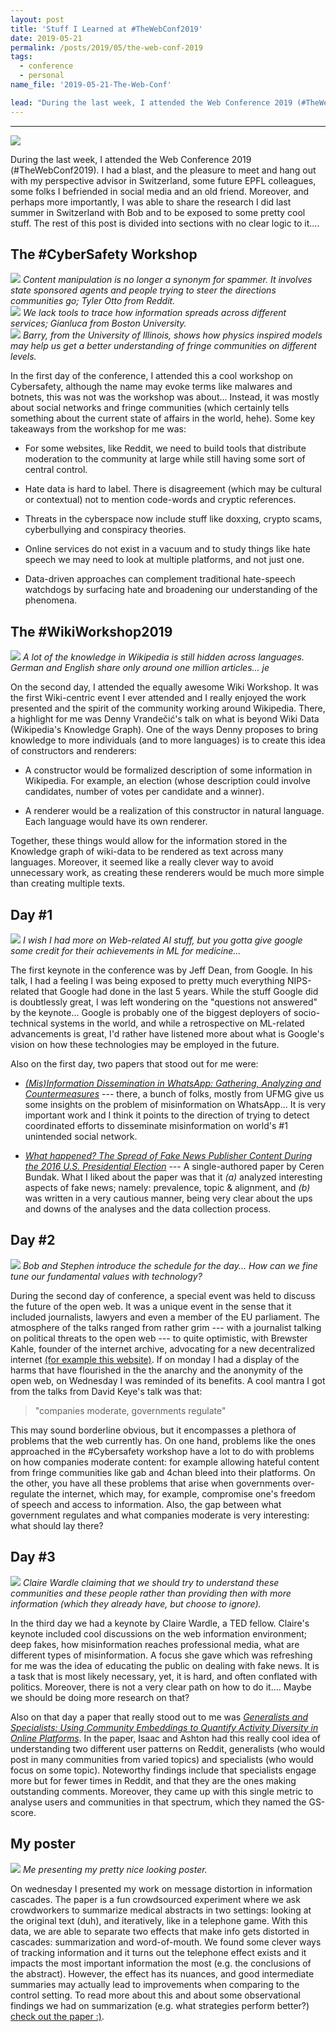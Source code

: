 ```yaml
---
layout: post
title: 'Stuff I Learned at #TheWebConf2019'
date: 2019-05-21
permalink: /posts/2019/05/the-web-conf-2019
tags:
  - conference
  - personal
name_file: '2019-05-21-The-Web-Conf'

lead: "During the last week, I attended the Web Conference 2019 (#TheWebConf2019). I had a blast, and the pleasure to meet and hang out with my perspective advisor in Switzerland, some future EPFL colleagues, some folks I befriended in social media and an old friend. Moreover, and perhaps more importantly, I was able to share the research I did last summer in Switzerland with Bob and to be exposed to some pretty cool stuff. The rest of this post is divided into sections with no clear logic to it"
---
```


---

<img src="{{ site.baseurl }}/images/2019-05-21-The-Web-Conf/webconf.jpeg" >
<em></em>
 
During the last week, I attended the Web Conference 2019 (#TheWebConf2019). I had a blast, and the pleasure to meet and hang out with my perspective advisor in Switzerland, some future EPFL colleagues, some folks I befriended in social media and an old friend. Moreover, and perhaps more importantly, I was able to share the research I did last summer in Switzerland with Bob and to be exposed to some pretty cool stuff. The rest of this post is divided into sections with no clear logic to it….

## The #CyberSafety Workshop

<div class="carousel">
<div>
<img src="{{ site.baseurl }}/images/2019-05-21-The-Web-Conf/otto.jpg_large" >
<em>Content manipulation is no longer a synonym for spammer. It involves state sponsored agents and people trying to steer the directions communities go; Tyler Otto from Reddit.</em>
</div>

<div>
<img src="{{ site.baseurl }}/images/2019-05-21-The-Web-Conf/gianluca.jpg_large" >
<em>We lack tools to trace how information spreads across different services; Gianluca from Boston University.</em>
</div>
    
<div>
<img src="{{ site.baseurl }}/images/2019-05-21-The-Web-Conf/barry.jpg_large" >
<em>Barry, from the University of Illinois, shows how physics inspired models may help us get a better understanding of fringe communities on different levels.</em>
</div></div>

In the first day of the conference, I attended this a cool workshop on Cybersafety, although the name may evoke terms like malwares and botnets, this was not was the workshop was about... Instead, it was mostly about social networks and fringe communities (which certainly tells something about the current state of affairs in the world, hehe). Some key takeaways from the workshop for me was:

- For some websites, like Reddit, we need to build tools that distribute moderation to the community at large while still having some sort of central control.

- Hate data is hard to label. There is disagreement (which may be cultural or contextual) not to mention code-words and cryptic references.

- Threats in the cyberspace now include stuff like doxxing, crypto scams, cyberbullying and conspiracy theories.

- Online services do not exist in a vacuum and to study things like hate speech we may need to look at multiple platforms, and not just one.

- Data-driven approaches can complement traditional hate-speech watchdogs by surfacing hate and broadening our understanding of the phenomena.


## The #WikiWorkshop2019

<img src="{{ site.baseurl }}/images/2019-05-21-The-Web-Conf/denny.jpg_large" >
<em>A lot of the knowledge in Wikipedia is still hidden across languages. German and English share only around one million articles... je</em>

On the second day, I attended the equally awesome Wiki Workshop.
It was the first Wiki-centric event I ever attended and I really enjoyed the work presented and the spirit of the community working around Wikipedia.
 There, a highlight for me was Denny Vrandečić's talk on what is beyond Wiki Data (Wikipedia's Knowledge Graph). One of the ways Denny proposes to bring knowledge to more individuals (and to more languages) is to create this idea of constructors and renderers:
 
 - A constructor would be formalized description of some information in Wikipedia. For example, an election (whose description could involve candidates, number of votes per candidate and a winner).
 
 - A renderer would be a realization of this constructor in natural language. Each language would have its own renderer. 
 
Together, these things would allow for the information stored in the Knowledge graph of wiki-data to be rendered as text across many languages. Moreover, it seemed like a really clever way to avoid unnecessary work, as creating these renderers would be much more simple than creating multiple texts.
  
## Day #1


<img src="{{ site.baseurl }}/images/2019-05-21-The-Web-Conf/jeff.png" >
<em>I wish I had more on Web-related AI stuff, but you gotta give google some credit for their achievements in ML for medicine...</em>

The first keynote in the conference was by Jeff Dean, from Google. In his talk, I had a feeling I was being exposed to pretty much everything NIPS-related that Google had done in the last 5 years. While the stuff Google did is doubtlessly great, I was left wondering on the "questions not answered" by the keynote... Google is probably one of the biggest deployers of socio-technical systems in the world, and while a retrospective on ML-related advancements is great, I'd rather have listened more about what is Google's vision on how these technologies may be employed in the future.

Also on the first day, two papers that stood out for me were:
 
 - [*(Mis)Information Dissemination in WhatsApp: Gathering, Analyzing and Countermeasures*](https://dl.acm.org/citation.cfm?id=3313688) --- there, a bunch of folks, mostly from UFMG give us some insights on the problem of misinformation on WhatsApp... It is very important work and I think it points to the direction of trying to detect coordinated efforts to disseminate misinformation on world's #1 unintended social network.
 
 - [*What happened? The Spread of Fake News Publisher Content
During the 2016 U.S. Presidential Election*](https://dl.acm.org/citation.cfm?id=3313721) --- A single-authored paper by Ceren Bundak. What I liked about the paper was that it *(a)* analyzed interesting aspects of fake news; namely: prevalence, topic & alignment, and *(b)* was written in a very cautious manner, being very clear about the ups and downs of the analyses and the data collection process.




## Day #2
<img src="{{ site.baseurl }}/images/2019-05-21-The-Web-Conf/openweb.jpg_large" >
<em>Bob and Stephen introduce the schedule for the day... How can we fine tune our fundamental values with technology?</em>

During the second day of conference, a special event was held to discuss the future of the open web. It was a unique  event in the sense that it included journalists, lawyers and even a member of the EU parliament. The atmosphere of the talks ranged from rather grim --- with a journalist talking on political threats to the open web --- to quite optimistic, with Brewster Kahle, founder of the internet archive, advocating for a new decentralized internet [(for example this website)](https://dweb.archive.org/). If on monday I had a display of the harms that have flourished in the the anarchy and the anonymity of the open web, on Wednesday I was reminded of its benefits. A cool mantra I got from the talks from David Keye's talk was that:

> "companies moderate, governments regulate"

This may sound borderline obvious, but it encompasses a plethora of problems that the web currently has. On one hand, problems like the ones approached in the #Cybersafety workshop have a lot to do with problems on how companies moderate content: for example allowing hateful content from fringe communities like gab and 4chan bleed into their platforms. On the other, you have all these problems that arise when governments over-regulate the internet, which may, for example, compromise one's freedom of speech and access to information. Also, the gap between what government regulates and what companies moderate is very interesting: what should lay there?

## Day #3
<img src="{{ site.baseurl }}/images/2019-05-21-The-Web-Conf/claire.png" >
<em>Claire Wardle claiming that we should try to understand these communities and these people rather than providing then with more information (which they already have, but choose to ignore).</em>

In the third day we had a keynote by Claire Wardle, a TED fellow. Claire's keynote included cool discussions on the  web information environment; deep fakes, how misinformation reaches professional media, what are different types of misinformation. A focus she gave which was refreshing for me was the idea of educating the public on dealing with fake news. It is a task that is most likely necessary, yet, it is hard, and often conflated with politics. Moreover, there is not a very clear path on how to do it.... Maybe we should be doing more research on that?

Also on that day a paper that really stood out to me was [*Generalists and Specialists: Using Community Embeddings to Quantify Activity Diversity in Online Platforms*](https://dl.acm.org/citation.cfm?id=3313729). In the paper, Isaac and Ashton had this really cool idea of understanding two different user patterns on Reddit, generalists (who would post in many communities from varied topics) and specialists (who would focus on some topic). Noteworthy findings include that specialists engage more but for fewer times in Reddit, and that they are the ones making outstanding comments. Moreover, they came up with this single metric to analyse users and communities in that spectrum, which they named the GS-score.


## My poster

<img src="{{ site.baseurl }}/images/2019-05-21-The-Web-Conf/me.jpg" >
<em>Me presenting my pretty nice looking poster.</em>

On wednesday I presented my work on message distortion in information cascades. The paper is a fun crowdsourced experiment where we ask crowdworkers to summarize medical abstracts in two settings: looking at the original text (duh), and iteratively, like in a telephone game. With this data, we are able to separate two effects that make info gets distorted in cascades: summarization and word-of-mouth. We found some clever ways of tracking information and it turns out the telephone effect exists and it impacts the most important information the most (e.g. the conclusions of the abstract). However, the effect has its nuances, and good intermediate summaries may actually lead to improvements when comparing to the control setting. To read more about this and about some observational findings we had on summarization (e.g. what strategies perform better?) [check out the paper :)](https://arxiv.org/pdf/1902.09197.pdf).

